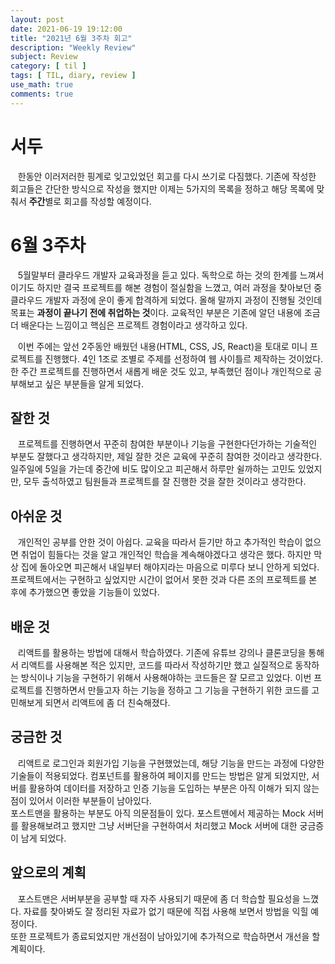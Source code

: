 ```yaml
---
layout: post
date: 2021-06-19 19:12:00
title: "2021년 6월 3주차 회고"
description: "Weekly Review"
subject: Review
category: [ til ]
tags: [ TIL, diary, review ]
use_math: true
comments: true
---
```


# 서두

&nbsp;&nbsp;&nbsp;한동안 이러저러한 핑계로 잊고있었던 회고를 다시 쓰기로 다짐했다. 기존에 작성한 회고들은 간단한 방식으로 작성을 했지만 이제는 5가지의 목록을 정하고 해당 목록에 맞춰서 <b>주간</b>별로 회고를 작성할 예정이다.

# 6월 3주차

&nbsp;&nbsp;&nbsp;5월말부터 클라우드 개발자 교육과정을 듣고 있다. 독학으로 하는 것의 한계를 느껴서이기도 하지만 결국 프로젝트를 해본 경험이 절실함을 느꼈고, 여러 과정을 찾아보던 중 클라우드 개발자 과정에 운이 좋게 합격하게 되었다. 올해 말까지 과정이 진행될 것인데 목표는 <b>과정이 끝나기 전에 취업하는 것</b>이다. 교육적인 부분은 기존에 알던 내용에 조금 더 배운다는 느낌이고 핵심은 프로젝트 경험이라고 생각하고 있다.

&nbsp;&nbsp;&nbsp;이번 주에는 앞선 2주동안 배웠던 내용(HTML, CSS, JS, React)을 토대로 미니 프로젝트를 진행했다. 4인 1조로 조별로 주제를 선정하여 웹 사이틀르 제작하는 것이었다. 한 주간 프로젝트를 진행하면서 새롭게 배운 것도 있고, 부족했던 점이나 개인적으로 공부해보고 싶은 부분들을 알게 되었다.

## 잘한 것

&nbsp;&nbsp;&nbsp;프로젝트를 진행하면서 꾸준히 참여한 부분이나 기능을 구현한다던가하는 기술적인 부분도 잘했다고 생각하지만, 제일 잘한 것은 교육에 꾸준히 참여한 것이라고 생각한다. 일주일에 5일을 가는데 중간에 비도 많이오고 피곤해서 하루만 쉴까하는 고민도 있었지만, 모두 출석하였고 팀원들과 프로젝트를 잘 진행한 것을 잘한 것이라고 생각한다.

## 아쉬운 것

&nbsp;&nbsp;&nbsp;개인적인 공부를 안한 것이 아쉽다. 교육을 따라서 듣기만 하고 추가적인 학습이 없으면 취업이 힘들다는 것을 알고 개인적인 학습을 계속해야겠다고 생각은 했다. 하지만 막상 집에 돌아오면 피곤해서 내일부터 해야지라는 마음으로 미루다 보니 안하게 되었다.  
프로젝트에서는 구현하고 싶었지만 시간이 없어서 못한 것과 다른 조의 프로젝트를 본 후에 추가했으면 좋았을 기능들이 있었다.

## 배운 것

&nbsp;&nbsp;&nbsp;리액트를 활용하는 방법에 대해서 학습하였다. 기존에 유튜브 강의나 클론코딩을 통해서 리액트를 사용해본 적은 있지만, 코드를 따라서 작성하기만 했고 실질적으로 동작하는 방식이나 기능을 구현하기 위해서 사용해야하는 코드들은 잘 모르고 있었다. 이번 프로젝트를 진행하면서 만들고자 하는 기능을 정하고 그 기능을 구현하기 위한 코드를 고민해보게 되면서 리액트에 좀 더 친숙해졌다.

## 궁금한 것

&nbsp;&nbsp;&nbsp;리액트로 로그인과 회원가입 기능을 구현했었는데, 해당 기능을 만드는 과정에 다양한 기술들이 적용되었다. 컴포넌트를 활용하여 페이지를 만드는 방법은 알게 되었지만, 서버를 활용하여 데이터를 저장하고 인증 기능을 도입하는 부분은 아직 이해가 되지 않는 점이 있어서 이러한 부분들이 남아있다.  
포스트맨을 활용하는 부분도 아직 의문점들이 있다. 포스트맨에서 제공하는 Mock 서버를 활용해보려고 했지만 그냥 서버단을 구현하여서 처리했고 Mock 서버에 대한 궁금증이 남게 되었다.

## 앞으로의 계획

&nbsp;&nbsp;&nbsp;포스트맨은 서버부분을 공부할 때 자주 사용되기 때문에 좀 더 학습할 필요성을 느꼈다. 자료를 찾아봐도 잘 정리된 자료가 없기 때문에 직접 사용해 보면서 방법을 익힐 예정이다.  
또한 프로젝트가 종료되었지만 개선점이 남아있기에 추가적으로 학습하면서 개선을 할 계획이다.